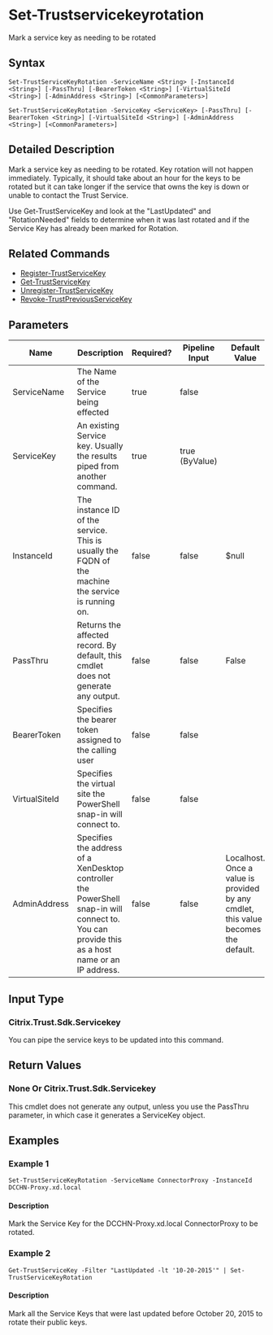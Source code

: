 ﻿
# Set-Trustservicekeyrotation
Mark a service key as needing to be rotated
## Syntax
```
Set-TrustServiceKeyRotation -ServiceName <String> [-InstanceId <String>] [-PassThru] [-BearerToken <String>] [-VirtualSiteId <String>] [-AdminAddress <String>] [<CommonParameters>]

Set-TrustServiceKeyRotation -ServiceKey <ServiceKey> [-PassThru] [-BearerToken <String>] [-VirtualSiteId <String>] [-AdminAddress <String>] [<CommonParameters>]
```
## Detailed Description
Mark a service key as needing to be rotated. Key rotation will not happen immediately.  Typically, it should take about an hour for the keys to be rotated but it can take longer if the service that owns the key is down or unable to contact the Trust Service.

Use Get-TrustServiceKey and look at the "LastUpdated" and "RotationNeeded" fields to determine when it was last rotated and if the Service Key has already been marked for Rotation.


## Related Commands

* [Register-TrustServiceKey](./Register-TrustServiceKey/)
* [Get-TrustServiceKey](./Get-TrustServiceKey/)
* [Unregister-TrustServiceKey](./Unregister-TrustServiceKey/)
* [Revoke-TrustPreviousServiceKey](./Revoke-TrustPreviousServiceKey/)
## Parameters
| Name   | Description | Required? | Pipeline Input | Default Value |
| --- | --- | --- | --- | --- |
| ServiceName | The Name of the Service being effected | true | false |  |
| ServiceKey | An existing Service key.  Usually the results piped from another command. | true | true (ByValue) |  |
| InstanceId | The instance ID of the service.  This is usually the FQDN of the machine the service is running on. | false | false | \$null |
| PassThru | Returns the affected record. By default, this cmdlet does not generate any output. | false | false | False |
| BearerToken | Specifies the bearer token assigned to the calling user | false | false |  |
| VirtualSiteId | Specifies the virtual site the PowerShell snap-in will connect to. | false | false |  |
| AdminAddress | Specifies the address of a XenDesktop controller the PowerShell snap-in will connect to. You can provide this as a host name or an IP address. | false | false | Localhost. Once a value is provided by any cmdlet, this value becomes the default. |

## Input Type

### Citrix.Trust.Sdk.Servicekey
You can pipe the service keys to be updated into this command.
## Return Values

### None Or Citrix.Trust.Sdk.Servicekey
This cmdlet does not generate any output, unless you use the PassThru parameter, in which case it generates a ServiceKey object.
## Examples

### Example 1
```
Set-TrustServiceKeyRotation -ServiceName ConnectorProxy -InstanceId DCCHN-Proxy.xd.local
```
#### Description
Mark the Service Key for the DCCHN-Proxy.xd.local ConnectorProxy to be rotated.
### Example 2
```
Get-TrustServiceKey -Filter "LastUpdated -lt '10-20-2015'" | Set-TrustServiceKeyRotation
```
#### Description
Mark all the Service Keys that were last updated before October 20, 2015 to rotate their public keys.
